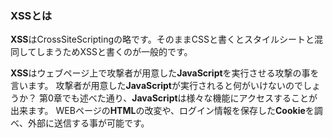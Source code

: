 <h3>XSSとは</h3>

**XSS**はCrossSiteScriptingの略です。そのままCSSと書くとスタイルシートと混同してしまうためXSSと書くのが一般的です。

**XSS**はウェブページ上で攻撃者が用意した**JavaScript**を実行させる攻撃の事を言います。
攻撃者が用意した**JavaScript**が実行されると何がいけないのでしょうか？
第0章でも述べた通り、**JavaScript**は様々な機能にアクセスすることが出来ます。
WEBページの**HTML**の改変や、ログイン情報を保存した**Cookie**を調べ、外部に送信する事が可能です。